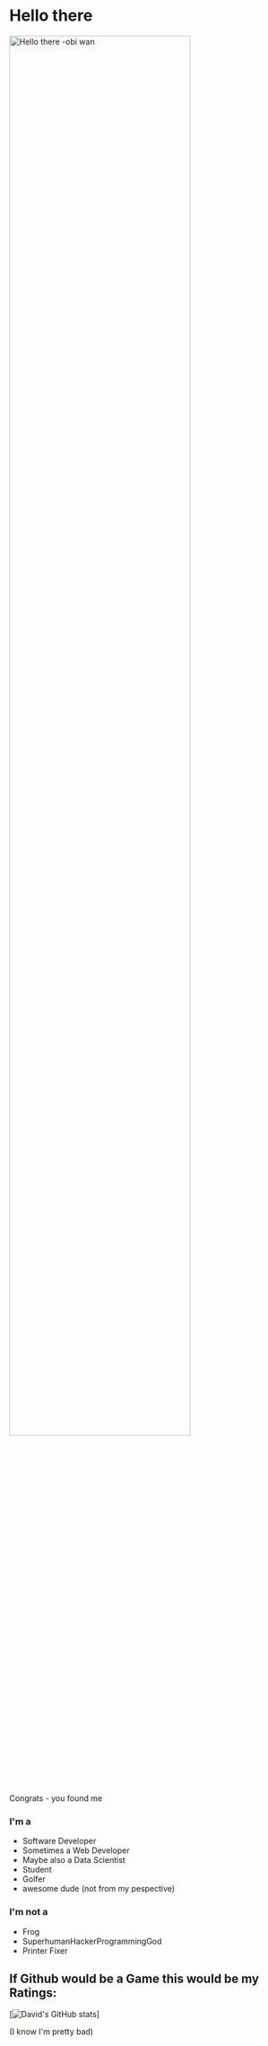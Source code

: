 <!---
codingmiracle/codingmiracle is a ✨ special ✨ repository because its `README.md` (this file) appears on your GitHub profile.
You can click the Preview link to take a look at your changes.
--->
# Hello there #

<img src="https://tenor.com/view/obiwan-hellothere-gif-7897520.gif" alt="Hello there -obi wan" height="auto" width="80%"/>

Congrats - you found me

### I'm a ###
- Software Developer
- Sometimes a Web Developer
- Maybe also a Data Scientist
- Student
- Golfer
- awesome dude  (not from my pespective)

### I'm not a ###
- Frog
- SuperhumanHackerProgrammingGod
- Printer Fixer


## If Github would be a Game this would be my Ratings: ##

[![David's GitHub stats](https://github-readme-stats.vercel.app/api?username=codingmiracle&show_icons=true&theme=cobalt)]

(I know I'm pretty bad)